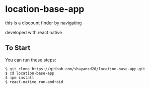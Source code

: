 # location-base-app
this is a discount finder by navigating

developed with react native

## To Start

You can run these steps:

```
$ git clone https://github.com/shayanzd20/location-base-app.git
$ cd location-base-app
$ npm install
$ react-native run-android
```
